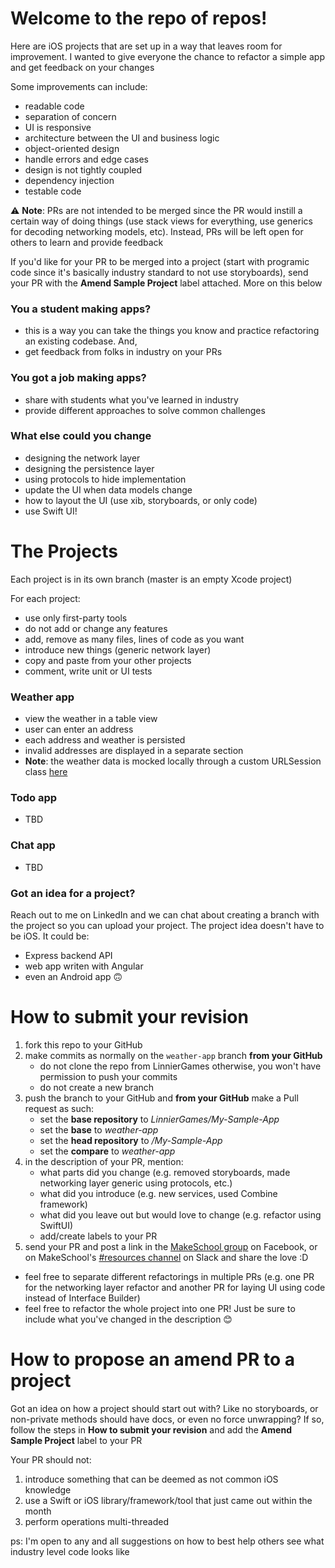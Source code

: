 # Welcome to the repo of repos!

Here are iOS projects that are set up in a way that leaves room for improvement. I wanted to give everyone the chance to refactor a simple app and get feedback on your changes

Some improvements can include:
- readable code
- separation of concern
- UI is responsive
- architecture between the UI and business logic
- object-oriented design
- handle errors and edge cases
- design is not tightly coupled
- dependency injection
- testable code

:warning: **Note**: PRs are not intended to be merged since the PR would instill a certain way of doing things (use stack views for everything, use generics for decoding networking models, etc). Instead, PRs will be left open for others to learn and provide feedback

If you'd like for your PR to be merged into a project (start with programic code since it's basically industry standard to not use storyboards), send your PR with the **Amend Sample Project** label attached. More on this below

### You a student making apps?

- this is a way you can take the things you know and practice refactoring an existing codebase. And,
- get feedback from folks in industry on your PRs

### You got a job making apps?

- share with students what you've learned in industry
- provide different approaches to solve common challenges

### What else could you change

- designing the network layer
- designing the persistence layer
- using protocols to hide implementation
- update the UI when data models change
- how to layout the UI (use xib, storyboards, or only code)
- use Swift UI!

# The Projects

Each project is in its own branch (master is an empty Xcode project)

For each project:
- use only first-party tools
- do not add or change any features
- add, remove as many files, lines of code as you want
- introduce new things (generic network layer)
- copy and paste from your other projects
- comment, write unit or UI tests

### Weather app
- view the weather in a table view
- user can enter an address
- each address and weather is persisted
- invalid addresses are displayed in a separate section
- **Note**: the weather data is mocked locally through a custom URLSession class [here](https://github.com/LinnierGames/My-Simple-App/blob/weather-app/My%20Simple%20App/URLSession%2BFake.swift)

### Todo app

- TBD

### Chat app

- TBD

### Got an idea for a project?

Reach out to me on LinkedIn and we can chat about creating a branch with the project so you can upload your project. The project idea doesn't have to be iOS. It could be:

- Express backend API
- web app writen with Angular
- even an Android app 🙃

# How to submit your revision

1. fork this repo to your GitHub
1. make commits as normally on the `weather-app` branch **from your GitHub** 
   - do not clone the repo from LinnierGames otherwise, you won't have permission to push your commits
   - do not create a new branch
1. push the branch to your GitHub and **from your GitHub** make a Pull request as such:
   - set the **base repository** to *LinnierGames/My-Sample-App*
   - set the **base** to *weather-app*
   - set the **head repository** to *<your GitHub username>/My-Sample-App*
   - set the **compare** to *weather-app*
1. in the description of your PR, mention:
   - what parts did you change (e.g. removed storyboards, made networking layer generic using protocols, etc.)
   - what did you introduce (e.g. new services, used Combine framework)
   - what did you leave out but would love to change (e.g. refactor using SwiftUI)
   - add/create labels to your PR
1. send your PR and post a link in the [MakeSchool group](https://www.facebook.com/groups/2046538988893010) on Facebook, or on MakeSchool's [#resources channel](https://app.slack.com/client/TBQLGLFL7/CR23T2BHV) on Slack and share the love :D

- feel free to separate different refactorings in multiple PRs (e.g. one PR for the networking layer refactor and another PR for laying UI using code instead of Interface Builder)
- feel free to refactor the whole project into one PR! Just be sure to include what you've changed in the description 😊

# How to propose an amend PR to a project

Got an idea on how a project should start out with? Like no storyboards, or non-private methods should have docs, or even no force unwrapping? If so, follow the steps in **How to submit your revision** and add the **Amend Sample Project** label to your PR

Your PR should not:
1. introduce something that can be deemed as not common iOS knowledge
1. use a Swift or iOS library/framework/tool that just came out within the month
1. perform operations multi-threaded

ps: I'm open to any and all suggestions on how to best help others see what industry level code looks like
